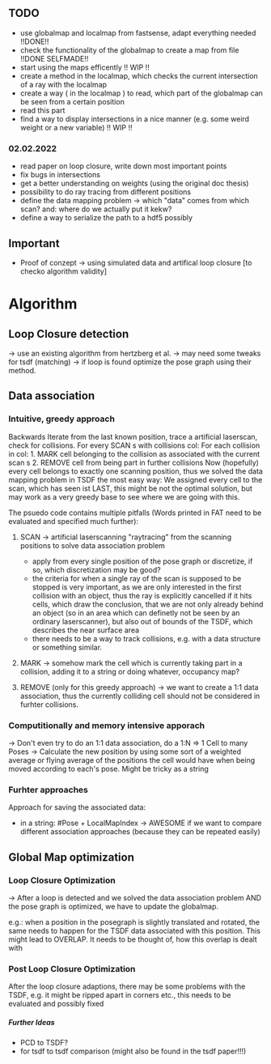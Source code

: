 ## TODO ##

* use globalmap and localmap from fastsense, adapt everything needed  !!DONE!!
* check the functionality of the globalmap to create a map from file  !!DONE SELFMADE!!
* start using the maps efficently !! WIP !!
* create a method in the localmap, which checks the current intersection of a ray with the localmap
* create a way ( in the localmap ) to read, which part of the globalmap can be seen from a certain position
* read this part
* find a way to display intersections in a nice manner (e.g. some weird weight or a new variable) !! WIP !!

### 02.02.2022 ###

* read paper on loop closure, write down most important points
* fix bugs in intersections
* get a better understanding on weights (using the original doc thesis)
* possibility to do ray tracing from different positions
* define the data mapping problem -> which "data" comes from which scan? and: where do we actually put it kekw?
* define a way to serialize the path to a hdf5 possibly


## Important ##

* Proof of conzept -> using simulated data and artifical loop closure [to checko algorithm validity]

# Algorithm #

## Loop Closure detection ##

-> use an existing algorithm from hertzberg et al.
-> may need some tweaks for tsdf (matching)
-> if loop is found optimize the pose graph using their method.

## Data association ##
### Intuitive, greedy approach ###

Backwards Iterate from the last known position, trace a artificial laserscan, check for collisions.
For every SCAN s with collisions col:
    For each collision in col:
        1. MARK cell belonging to the collision as associated with the current scan s
        2. REMOVE cell from being part in further collisions
Now (hopefully) every cell belongs to exactly one scanning position, thus we solved the data mapping problem in TSDF the most easy way:
We assigned every cell to the scan, which has seen ist LAST, this might be not the optimal solution, but may work as a very greedy base to
see where we are going with this.

The psuedo code contains multiple pitfalls (Words printed in FAT need to be evaluated and specified much further):

1. SCAN -> artificial laserscanning "raytracing" from the scanning positions to solve data association problem
    * apply from every single position of the pose graph or discretize, if so, which discretization may be good?
    * the criteria for when a single ray of the scan is supposed to be stopped is very important, as we are only interested in the first collision with an
      object, thus the ray is explicitly cancelled if it hits cells, which draw the conclusion, that we are not only already behind an object (so in an area which can definetly not be seen by an ordinary laserscanner), but also out of bounds of the TSDF, which describes the near surface area
    * there needs to be a way to track collisions, e.g. with a data structure or something similar.

2. MARK -> somehow mark the cell which is currently taking part in a collision, adding it to a string or doing whatever, occupancy map?
3. REMOVE (only for this greedy approach) -> we want to create a 1:1 data association, thus the currently colliding cell should not be considered in
   furhter collisions.

### Computitionally and memory intensive apporach ###

-> Don't even try to do an 1:1 data association, do a 1:N => 1 Cell to many Poses
-> Calculate the new position by using some sort of a weighted average or flying average of the positions the cell would have when being moved
   according to each's pose. Might be tricky as a string

### Furhter approaches ###

Approach for saving the associated data:

- in a string: #Pose + LocalMapIndex   -> AWESOME if we want to compare different association approaches (because they can be repeated easily)

## Global Map optimization ##

### Loop Closure Optimization ###
-> After a loop is detected and we solved the data association problem AND the pose graph is optimized,
we have to update the globalmap.

e.g.: when a position in the posegraph is slightly translated and rotated, the same needs to happen for the TSDF data associated
      with this position. This might lead to OVERLAP. It needs to be thought of, how this overlap is dealt with

### Post Loop Closure Optimization ###

After the loop closure adaptions, there may be some problems with the TSDF, e.g. it might be ripped apart in corners etc., this needs to be 
evaluated and possibly fixed



##### Further Ideas #####

* PCD to TSDF?
* for tsdf to tsdf comparison (might also be found in the tsdf paper!!!)